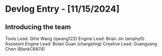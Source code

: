 # Devlog Entry - [11/15/2024]
## Introducing the team
Tools Lead: Qihe Wang (qwang122)
Engine Lead: Brian Jin (amphy0)
Assistant Engine Lead: Bolan Guan (chargeling)
Creative Lead: Guangyang Chen (BlankC6874)
